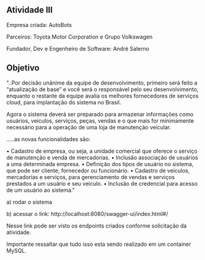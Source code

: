 ## Atividade III

Empresa criada: AutoBots

Parceiros: Toyota Motor Corporation e Grupo Volkswagen

Fundador, Dev e Engenheiro de Software: André Salerno

## Objetivo

"..Por decisão unânime da equipe de desenvolvimento, primeiro será feito a “atualização de base” e você será o responsável pelo seu desenvolvimento, enquanto o restante da equipe avalia os melhores fornecedores de serviços cloud, para implantação do sistema no Brasil.

Agora o sistema deverá ser preparado para armazenar informações como usuários, veículos, serviços, peças, vendas e o que mais for minimamente necessário para a operação de uma loja de manutenção veicular.

.....as novas funcionalidades são:

• Cadastro de empresa, ou seja, a unidade comercial que oferece o serviço de manutenção e venda de mercadorias.
• Inclusão associação de usuários a uma determinada empresa.
• Definição dos tipos de usuário no sistema, que pode ser cliente, fornecedor ou funcionário.
• Cadastro de veículos, mercadorias e serviços, para gerenciamento de vendas e serviços prestados a um usuário e seu veículo.
• Inclusão de credencial para acesso de um usuário ao sistema."

a) rodar o sistema

b) acessar o link: http://localhost:8080/swagger-ui/index.html#/

Nesse link pode ser visto os endpoints criados conforme solicitação da atividade.

Importante ressaltar que tudo isso esta sendo realizado em um container MySQL.
